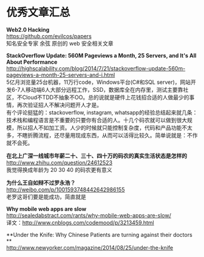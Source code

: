 优秀文章汇总
========

**Web2.0 Hacking**  
https://github.com/evilcos/papers  
知名安全专家 余弦 原创的 web 安全相关文章

**StackOverflow Update: 560M Pageviews a Month, 25 Servers, and It's All About Performance**  
http://highscalability.com/blog/2014/7/21/stackoverflow-update-560m-pageviews-a-month-25-servers-and-i.html  
5亿月浏览量25台机器，11万行code，Windows平台(C#和SQL server)，网站开发6-7人移动端6人大部分远程工作，SSD，数据库全在内存里，测试主要靠社区，不Cloud不TDD不抽象不OO。总的说就是硬件上花钱招合适的人做最少的事情，再次验证招人不解决问题开人才是。  
有个评论挺猛的：stackoverflow, instagram, whatsapp的经验总结起来就几条：技术栈和编程语言是不重要的只要你有合适的人。十几个码农就可以做到很大规模，所以招人不如加工资。人少的时候就只能控制复杂度，代码和产品功能不太多，不瞎折腾流程，还尽量用现成东西，从而可以活得比较久。简单说就是：不作就不会死。

**在北上广深一线城市年薪二十、三十、四十万的码农的真实生活状态是怎样的**
http://www.zhihu.com/question/24612523  
我觉得换成年龄为 20 30 40 的码农更有意义


**为什么王自如辩不过罗永浩？**  
http://weibo.com/p/1001593748442642986155  
老罗这哥们要是能成功，简直就是

**Why mobile web apps are slow**  
http://sealedabstract.com/rants/why-mobile-web-apps-are-slow/  
译文：http://www.cnblogs.com/codemood/p/3213459.html  

**Under the Knife: Why Chinese Patients are turning against their doctors **  
http://www.newyorker.com/magazine/2014/08/25/under-the-knife  

